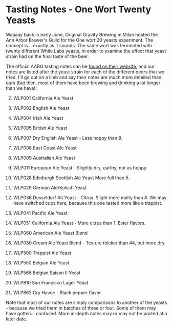 Tasting Notes - One Wort Twenty Yeasts
======================================

Waaaay back in early June, Original Gravity Brewing in Milan hosted the Ann Arbor Brewer's Guild for the One wort 20 yeasts experiment. The concept is... exactly as it sounds. The same wort was fermented with twenty different White Labs yeasts, in order to examine the effect that yeast strain had on the final taste of the beer.

The official AABG tasting notes can be [found on their website](http://aabg.org/2010/06/14/tasting-notes-from-the-1-wort-20-yeasts-experiment/), and our notes are listed after the yeast strain for each of the different beers that we tried. I'll go out on a limb and say their notes are much more detailed than ours (but then, most of them have been brewing and drinking a lot longer than we have):

2.  WLP001 California Ale Yeast

4.  WLP002 English Ale Yeast

6.  WLP004 Irish Ale Yeast

8.  WLP005 British Ale Yeast

10.  WLP007 Dry English Ale Yeast - Less hoppy than 9.

12.  WLP008 East Coast Ale Yeast

14.  WLP009 Australian Ale Yeast

16.  WLP011 European Ale Yeast - Slightly dry, earthy, not as hoppy.

18.  WLP028 Edinburgh Scottish Ale Yeast More full than 5.

20.  WLP029 German Ale/Kolsch Yeast

22.  WLP036 Dusseldorf Alt Yeast - Citrus. Slight more malty than 8. We may have switched cups here, because this one tasted more like a trappist.

24.  WLP041 Pacific Ale Yeast

26.  WLP051 California Ale Yeast - More citrus than 1. Ester flavors.

28.  WLP060 American Ale Yeast Blend

30.  WLP080 Cream Ale Yeast Blend - Texture thicker than #4, but more dry.

32.  WLP500 Trappist Ale Yeast

34.  WLP550 Belgian Ale Yeast

36.  WLP566 Belgian Saison II Yeast

38.  WLP810 San Francisco Lager Yeast

40.  WLP862 Cry Havoc - Black pepper flavor.

Note that most of our notes are simply comparisons to another of the yeasts - because we tried them in batches of three or four. Some of them may have gotten... confused. More in-depth notes may or may not be posted at a later date.